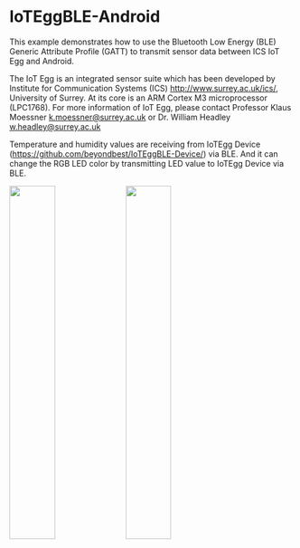 # IoTEggBLE-Android

This example demonstrates how to use the Bluetooth Low Energy (BLE) Generic Attribute Profile (GATT) to transmit sensor data between ICS IoT Egg and Android. 

The IoT Egg is an integrated sensor suite which has been developed by Institute for Communication Systems (ICS) http://www.surrey.ac.uk/ics/, University of Surrey. At its core is an ARM Cortex M3 microprocessor (LPC1768). For more information of IoT Egg, please contact Professor Klaus Moessner <k.moessner@surrey.ac.uk> or Dr. William Headley <w.headley@surrey.ac.uk>

Temperature and humidity values are receiving from IoTEgg Device (https://github.com/beyondbest/IoTEggBLE-Device/) via BLE. And it can change the RGB LED color by transmitting LED value to IoTEgg Device via BLE.

<p><img src="http://131.227.92.232/iotegg/image/ioteggble_android_scan.png" width="40%" height="40%">
<img src="http://131.227.92.232/iotegg/image/ioteggble_android_main.png" width="40%" height="40%">
</p>
